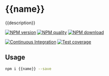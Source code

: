 # {{name}}

{{description}}

[![NPM version](https://img.shields.io/npm/v/{{name}}.svg?style=flat-square)](https://npmjs.org/package/{{name}})
[![NPM quality](http://npm.packagequality.com/shield/{{name}}.svg?style=flat-square)](http://packagequality.com/#?package={{name}})
[![NPM download](https://img.shields.io/npm/dm/{{name}}.svg?style=flat-square)](https://npmjs.org/package/{{name}})

[![Continuous Integration](https://github.com/{{org}}/{{name}}/actions/workflows/nodejs.yml/badge.svg)](https://github.com/{{org}}/{{name}}/actions/workflows/nodejs.yml)
[![Test coverage](https://img.shields.io/codecov/c/github/{{org}}/{{name}}.svg?style=flat-square)](https://codecov.io/gh/{{org}}/{{name}})

## Usage

```bash
npm i {{name}} --save
```
